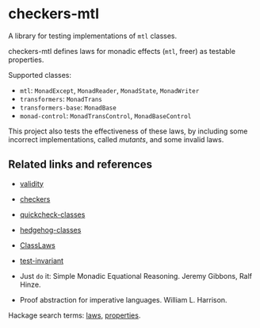 # checkers-mtl

A library for testing implementations of `mtl` classes.

checkers-mtl defines laws for monadic effects (`mtl`, freer) as testable
properties.

Supported classes:

- `mtl`: `MonadExcept`, `MonadReader`, `MonadState`, `MonadWriter`
- `transformers`: `MonadTrans`
- `transformers-base`: `MonadBase`
- `monad-control`: `MonadTransControl`, `MonadBaseControl`

This project also tests the effectiveness of these laws, by including some
incorrect implementations, called *mutants*, and some invalid laws.

Related links and references
----------------------------

- [validity](https://github.com/NorfairKing/validity)
- [checkers](https://hackage.haskell.org/package/checkers)
- [quickcheck-classes](http://hackage.haskell.org/package/quickcheck-classes)
- [hedgehog-classes](https://hackage.haskell.org/package/hedgehog-classes)
- [ClassLaws](https://hackage.haskell.org/package/ClassLaws)
- [test-invariant](https://hackage.haskell.org/package/test-invariant-0.4.5.0/docs/Test-Invariant.html)

- Just `do` it: Simple Monadic Equational Reasoning. Jeremy Gibbons, Ralf Hinze.
- Proof abstraction for imperative languages. William L. Harrison.

Hackage search terms:
[laws](https://hackage.haskell.org/packages/search?terms=laws),
[properties](https://hackage.haskell.org/packages/search?terms=properties).
